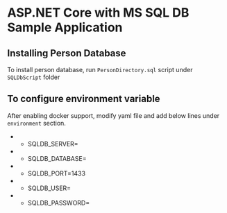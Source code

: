 # ASP.NET Core with MS SQL DB Sample Application

## Installing Person Database
 To install person database, run `PersonDirectory.sql` script under `SQLDbScript` folder
 
## To configure environment variable 
After enabling docker support, modify yaml file and add below lines under `environment` section.

 - - SQLDB_SERVER=<SQL Server IP>
 - - SQLDB_DATABASE=<SQL Server Database>
 - - SQLDB_PORT=1433
 - - SQLDB_USER=<SQL Server User>
 - - SQLDB_PASSWORD=<SQL Server Password>
